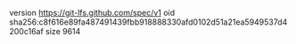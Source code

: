 version https://git-lfs.github.com/spec/v1
oid sha256:c8f616e89fa487491439fbb918888330afd0102d51a21ea5949537d4200c16af
size 9614
